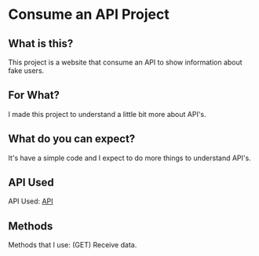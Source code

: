 # Consume an API Project


## What is this?
This project is a website that consume an API to show information about fake users.


## For What?
I made this project to understand a little bit more about API's.


## What do you can expect?
It's have a simple code and I expect to do more things to understand API's.


## API Used
API Used: [API](https://reqres.in/)


## Methods
Methods that I use: (GET) Receive data.
